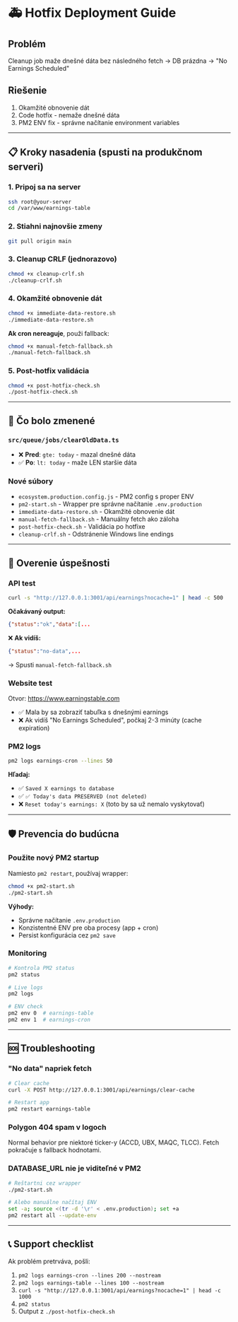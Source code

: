 # 🚑 Hotfix Deployment Guide

## Problém

Cleanup job maže dnešné dáta bez následného fetch → DB prázdna → "No Earnings Scheduled"

## Riešenie

1. Okamžité obnovenie dát
2. Code hotfix - nemaže dnešné dáta
3. PM2 ENV fix - správne načítanie environment variables

---

## 📋 Kroky nasadenia (spusti na produkčnom serveri)

### 1. Pripoj sa na server

```bash
ssh root@your-server
cd /var/www/earnings-table
```

### 2. Stiahni najnovšie zmeny

```bash
git pull origin main
```

### 3. Cleanup CRLF (jednorazovo)

```bash
chmod +x cleanup-crlf.sh
./cleanup-crlf.sh
```

### 4. Okamžité obnovenie dát

```bash
chmod +x immediate-data-restore.sh
./immediate-data-restore.sh
```

**Ak cron nereaguje**, použi fallback:

```bash
chmod +x manual-fetch-fallback.sh
./manual-fetch-fallback.sh
```

### 5. Post-hotfix validácia

```bash
chmod +x post-hotfix-check.sh
./post-hotfix-check.sh
```

---

## 🔧 Čo bolo zmenené

### `src/queue/jobs/clearOldData.ts`

- ❌ **Pred**: `gte: today` - mazal dnešné dáta
- ✅ **Po**: `lt: today` - maže LEN staršie dáta

### Nové súbory

- `ecosystem.production.config.js` - PM2 config s proper ENV
- `pm2-start.sh` - Wrapper pre správne načítanie `.env.production`
- `immediate-data-restore.sh` - Okamžité obnovenie dát
- `manual-fetch-fallback.sh` - Manuálny fetch ako záloha
- `post-hotfix-check.sh` - Validácia po hotfixe
- `cleanup-crlf.sh` - Odstránenie Windows line endings

---

## 🎯 Overenie úspešnosti

### API test

```bash
curl -s "http://127.0.0.1:3001/api/earnings?nocache=1" | head -c 500
```

**Očakávaný output:**

```json
{"status":"ok","data":[...
```

❌ **Ak vidíš:**

```json
{"status":"no-data",...
```

→ Spusti `manual-fetch-fallback.sh`

### Website test

Otvor: https://www.earningstable.com

- ✅ Mala by sa zobraziť tabuľka s dnešnými earnings
- ❌ Ak vidíš "No Earnings Scheduled", počkaj 2-3 minúty (cache expiration)

### PM2 logs

```bash
pm2 logs earnings-cron --lines 50
```

**Hľadaj:**

- ✅ `Saved X earnings to database`
- ✅ `✅ Today's data PRESERVED (not deleted)`
- ❌ `Reset today's earnings: X` (toto by sa už nemalo vyskytovať)

---

## 🛡️ Prevencia do budúcna

### Použite nový PM2 startup

Namiesto `pm2 restart`, používaj wrapper:

```bash
chmod +x pm2-start.sh
./pm2-start.sh
```

**Výhody:**

- Správne načítanie `.env.production`
- Konzistentné ENV pre oba procesy (app + cron)
- Persist konfigurácia cez `pm2 save`

### Monitoring

```bash
# Kontrola PM2 status
pm2 status

# Live logs
pm2 logs

# ENV check
pm2 env 0  # earnings-table
pm2 env 1  # earnings-cron
```

---

## 🆘 Troubleshooting

### "No data" napriek fetch

```bash
# Clear cache
curl -X POST http://127.0.0.1:3001/api/earnings/clear-cache

# Restart app
pm2 restart earnings-table
```

### Polygon 404 spam v logoch

Normal behavior pre niektoré ticker-y (ACCD, UBX, MAQC, TLCC).
Fetch pokračuje s fallback hodnotami.

### DATABASE_URL nie je viditeľné v PM2

```bash
# Reštartni cez wrapper
./pm2-start.sh

# Alebo manuálne načítaj ENV
set -a; source <(tr -d '\r' < .env.production); set +a
pm2 restart all --update-env
```

---

## 📞 Support checklist

Ak problém pretrváva, pošli:

1. `pm2 logs earnings-cron --lines 200 --nostream`
2. `pm2 logs earnings-table --lines 100 --nostream`
3. `curl -s "http://127.0.0.1:3001/api/earnings?nocache=1" | head -c 1000`
4. `pm2 status`
5. Output z `./post-hotfix-check.sh`
